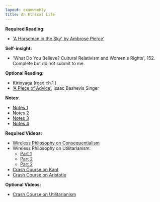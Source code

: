 ```yaml
---
layout: examweekly
title: An Ethical Life
---
```


**Required Reading:** 
+ ['A Horseman in the Sky' by Ambrose Pierce'](Horseman.pdf)

**Self-insight:**
+ 'What Do You Believe? Cultural Relativism and Women's Rights', 152. Complete but do not submit to me. 

**Optional Reading:**
+ [Kirinyaga](Kirinyaga.epub) (read ch.1.)
+ [‘A Piece of Advice’,](Ethics/PieceOfAdvice.pdf) Isaac Bashevis Singer 

**Notes:**
+ [Notes 1](Handout)
+ [Notes 2](Handout2)
+ [Notes 3](Handout3)
+ [Notes 4](Handout4)

**Required Videos:**

+ [Wireless Philosophy on Consequentialism](https://youtu.be/hACdhD_kes8)
+ Wireless Philosophy on Utilitarianism:
	+ [Part 1](https://youtu.be/uvmz5E75ZIA)
	+ [Part 2](https://youtu.be/uGDk23Q0S9E)
	+ [Part 2](https://youtu.be/MoCuVa9UeR4)
+ [Crash Course on Kant](https://www.youtube.com/watch?v=8bIys6JoEDw)
+ [Crash Course on Aristotle](https://youtu.be/PrvtOWEXDIQ)

**Optional Videos:**

+ [Crash Course on Utilitarianism](https://www.youtube.com/watch?v=-a739VjqdSI&list=PL8dPuuaLjXtNgK6MZucdYldNkMybYIHKR&index=36)



